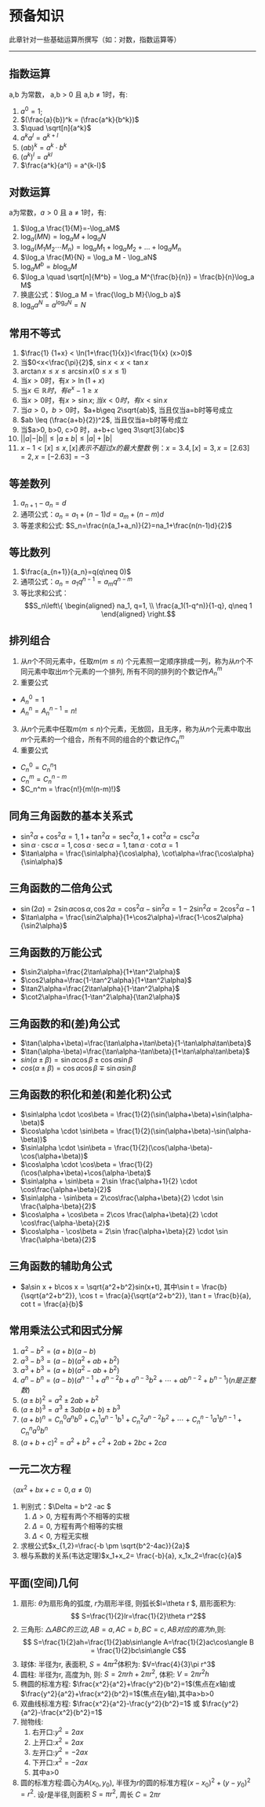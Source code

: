 # 预备知识

 
此章针对一些基础运算所撰写（如：对数，指数运算等）

---- 

## 指数运算
a,b 为常数， a,b > 0 且 a,b $\neq$ 1时，有: 
1. $a^0 = 1$;
 2. $(\frac{a}{b})^k = (\frac{a^k}{b^k})$
 3. $\quad \sqrt[n]{a^k}$
 4. $a^ka^l=a^{k+l}$
 5. $(ab)^k=a^k \cdot b^k$
 6. $(a^k)^l=a^{kl}$
 7. $\frac{a^k}{a^l} = a^{k-l}$

## 对数运算
a为常数，$a > 0$ 且 a $\neq$ 1时，有:
 1. $\log_a \frac{1}{M}=-\log_aM$
 2. $\log_a(MN)=\log_aM+\log_aN$
 3. $\log_a(M_1M_2\dotsb M_n )= \log_a M_1 + \log_a M_2 + \dots + \log_a M_n$
 4. $\log_a \frac{M}{N} = \log_a M - \log_aN$
 5. $\log_a M^b = b \log_a M$
 6. $\log_a \quad \sqrt[n]{M^b} = \log_a M^{\frac{b}{n}} = \frac{b}{n}\log_a M$
 7. 换底公式：$\log_a M = \frac{\log_b M}{\log_b a}$
 8. $\log_a a^N = a^{\log_a N}=N$

## 常用不等式
 1. $\frac{1} {1+x} < \ln(1+\frac{1}{x})<\frac{1}{x} (x>0)$
 2. 当$0<x<\frac{\pi}{2}$, $\sin x < x < \tan x$
 3. $\arctan x \leq x \leq \arcsin x(0\leq x \leq1)$
 4. 当$x>0$时，有$x>\ln(1+x)$
 5. 当$x \in \mathbb{R}时，有e^x-1\geq x$
 6. 当$x>0$时，有$x > \sin x; 当x<0时，有x < \sin x$
 7. 当$a>0，b>0$时，$a+b\geq 2\sqrt{ab}$, 当且仅当a=b时等号成立
 8. $ab \leq (\frac{a+b}{2})^2$, 当且仅当a=b时等号成立
 9. 当$a>0, b>0, c>0 时，a+b+c \geq 3\sqrt[3]{abc}$
 10. $||a|-|b|| \leq |a\pm b| \leq |a|+|b|$
 11. $x-1<[x]\leq x, [x]表示不超过x的最大整数$
    例：$x=3.4, [x]=3, x=[2.63]=2, x=[-2.63]=-3$
    
## 等差数列
 1. $a_{n+1}-a_n=d$
 2. 通项公式：$a_n=a_1+(n-1)d=a_m+(n-m)d$  
 3. 等差求和公式: $S_n=\frac{n(a_1+a_n)}{2}=na_1+\frac{n(n-1)d}{2}$

## 等比数列
 1. $\frac{a_{n+1}}{a_n}=q(q\neq 0)$
 2. 通项公式：$a_n=a_1q^{n-1}=a_mq^{n-m}$
 3. 等比求和公式：
    $$S_n\left\{
    \begin{aligned}
    na_1, q=1, \\
    \frac{a_1(1-q^n)}{1-q}, q\neq 1 
    \end{aligned}
    \right.$$

## 排列组合
 1. 从$n$个不同元素中，任取$m(m\leq n)$ 个元素照一定顺序排成一列，称为从$n$个不同元素中取出$m$个元素的一个排列, 所有不同的排列的个数记作$A_n^m$
 2. 重要公式
   - $A_n^0=1$
   - $A_n^n=A_n^{n-1}=n!$
 3. 从$n$个元素中任取$m(m\leq n)$个元素，无放回，且无序，称为从$n$个元素中取出$m$个元素的一个组合，所有不同的组合的个数记作$C_n^m$
 4. 重要公式
   - $C_n^0=C_n^n1$
   - $C_n^m=C_n^{n-m}$
   - $C_n^m = \frac{n!}{m!(n-m)!}$

## 同角三角函数的基本关系式
 - $\sin^2\alpha+\cos^2\alpha=1, 1+\tan^2\alpha=\sec^2\alpha, 1+\cot^2\alpha=\csc^2\alpha$
 - $\sin\alpha \cdot \csc\alpha=1, \cos\alpha \cdot \sec\alpha=1, \tan\alpha \cdot \cot\alpha=1$
 - $\tan\alpha = \frac{\sin\alpha}{\cos\alpha}, \cot\alpha=\frac{\cos\alpha}{\sin\alpha}$
  

## 三角函数的二倍角公式
- $\sin(2\alpha)=2\sin\alpha\cos\alpha, \cos2\alpha = \cos^2\alpha-\sin^2\alpha = 1-2\sin^2\alpha = 2\cos^2\alpha-1$
- $\tan\alpha = \frac{\sin2\alpha}{1+\cos2\alpha}=\frac{1-\cos2\alpha}{\sin2\alpha}$

## 三角函数的万能公式
- $\sin2\alpha=\frac{2\tan\alpha}{1+\tan^2\alpha}$
- $\cos2\alpha=\frac{1-\tan^2\alpha}{1+\tan^2\alpha}$
- $\tan2\alpha=\frac{2\tan\alpha}{1-\tan^2\alpha}$
- $\cot2\alpha=\frac{1-\tan^2\alpha}{\tan2\alpha}$

## 三角函数的和(差)角公式
- $\tan(\alpha+\beta)=\frac{\tan\alpha+\tan\beta}{1-\tan\alpha\tan\beta}$
- $\tan(\alpha-\beta)=\frac{\tan\alpha-\tan\beta}{1+\tan\alpha\tan\beta}$
- $sin(\alpha \pm \beta)=\sin\alpha\cos\beta \pm \cos\alpha\sin\beta$
- $cos(\alpha \pm \beta)=\cos\alpha\cos\beta \mp \sin\alpha\sin\beta$

## 三角函数的积化和差(和差化积)公式
- $\sin\alpha \cdot \cos\beta = \frac{1}{2}(\sin(\alpha+\beta)+\sin(\alpha-\beta)$
- $\cos\alpha \cdot \sin\beta = \frac{1}{2}(\sin(\alpha+\beta)-\sin(\alpha-\beta))$
- $\sin\alpha \cdot \sin\beta = \frac{1}{2}(\cos(\alpha-\beta)-\cos(\alpha+\beta))$
- $\cos\alpha \cdot \cos\beta = \frac{1}{2}(\cos(\alpha+\beta)+\cos(\alpha-\beta)$
- $\sin\alpha + \sin\beta = 2\sin \frac{\alpha+1}{2} \cdot \cos\frac{\alpha+\beta}{2}$
- $\sin\alpha - \sin\beta = 2\cos\frac{\alpha+\beta}{2} \cdot \sin \frac{\alpha-\beta}{2}$
- $\cos\alpha + \cos\beta = 2\cos \frac{\alpha+\beta}{2} \cdot \cos\frac{\alpha-\beta}{2}$
- $\cos\alpha - \cos\beta = 2\sin \frac{\alpha+\beta}{2} \cdot \sin \frac{\alpha-\beta}{2}$


## 三角函数的辅助角公式
- $a\sin x + b\cos x = \sqrt{a^2+b^2}sin(x+t), 其中\sin t = \frac{b}{\sqrt{a^2+b^2}}, \cos t = \frac{a}{\sqrt{a^2+b^2}}, \tan t = \frac{b}{a}, cot t = \frac{a}{b}$


## 常用乘法公式和因式分解
 1. $a^2-b^2 = (a+b)(a-b)$
 2. $a^3-b^3 = (a-b)(a^2+ab+b^2)$
 3. $a^3+b^3 = (a+b)(a^2-ab+b^2)$
 4. $a^n-b^n = (a-b)(a^{n-1}+a^{n-2}b+a^{n-3}b^2+\cdots+ab^{n-2}+b^{n-1}) (n是正整数)$
 5. $(a\pm b)^2 = a^2\pm 2ab+b^2$
 6. $(a \pm b)^3 = a^3 \pm 3ab(a+b) \pm b^3$
 7. $(a+b)^n = C_n^0a^nb^0+C_n^1a^{n-1}b^1+C_n^2a^{n-2}b^2+\cdots+C_n^{n-1}a^1b^{n-1}+C_n^na^0b^n$
 8. $(a+b+c)^2 = a^2+b^2+c^2+2ab+2bc+2ca$

## 一元二次方程
  （$ax^2 + bx +c = 0, a\neq 0$)
  1. 判别式：$\Delta = b^2 -ac $
     1. $\Delta > 0$, 方程有两个不相等的实根
     2. $\Delta = 0$, 方程有两个相等的实根
     3. $\Delta < 0$, 方程无实根
  2. 求根公式$x_{1,2}=\frac{-b \pm \sqrt{b^2-4ac}}{2a}$
  3. 根与系数的关系(韦达定理)$x_1+x_2= \frac{-b}{a}, x_1x_2=\frac{c}{a}$

## 平面(空间)几何
  1. 扇形: $\theta$为扇形角的弧度, $r$为扇形半径, 则弧长$l=\theta r $, 扇形面积为:
     $$ S=\frac{1}{2}lr=\frac{1}{2}\theta r^2$$
  2. 三角形: $\triangle ABC的三边, AB=a,AC=b,BC=c, AB对应的高为h$,则:
     $$ S=\frac{1}{2}ah=\frac{1}{2}ab\sin\angle A=\frac{1}{2}ac\cos\angle B = \frac{1}{2}bc\sin\angle C$$
  3. 球体: 半径为r, 表面积, $S=4\pi r^2$体积为: $V=\frac{4}{3}\pi r^3$
  4. 圆柱: 半径为r, 高度为h, 则: $S=2\pi rh+2\pi r^2$, 体积: $V=2\pi r^2h$
  5. 椭圆的标准方程: $\frac{x^2}{a^2}+\frac{y^2}{b^2}=1$(焦点在$x$轴)或$\frac{y^2}{a^2}+\frac{x^2}{b^2}=1$(焦点在$y$轴),其中a>b>0
  6. 双曲线标准方程: $\frac{x^2}{a^2}-\frac{y^2}{b^2}=1$ 或 $\frac{y^2}{a^2}-\frac{x^2}{b^2}=1$
  7. 抛物线:
     1. 右开口:$y^2=2ax$
     2. 上开口:$x^2=2ax$
     3. 左开口:$y^2=-2ax$
     4. 下开口:$x^2=-2ax$
     5. 其中a>0
  8. 圆的标准方程:圆心为$A(x_0,y_0)$, 半径为$r$的圆的标准方程$(x-x_0)^2+(y-y_0)^2=r^2$. 设$r$是半径,则面积 $S=\pi r^2$, 周长 $C=2\pi r$